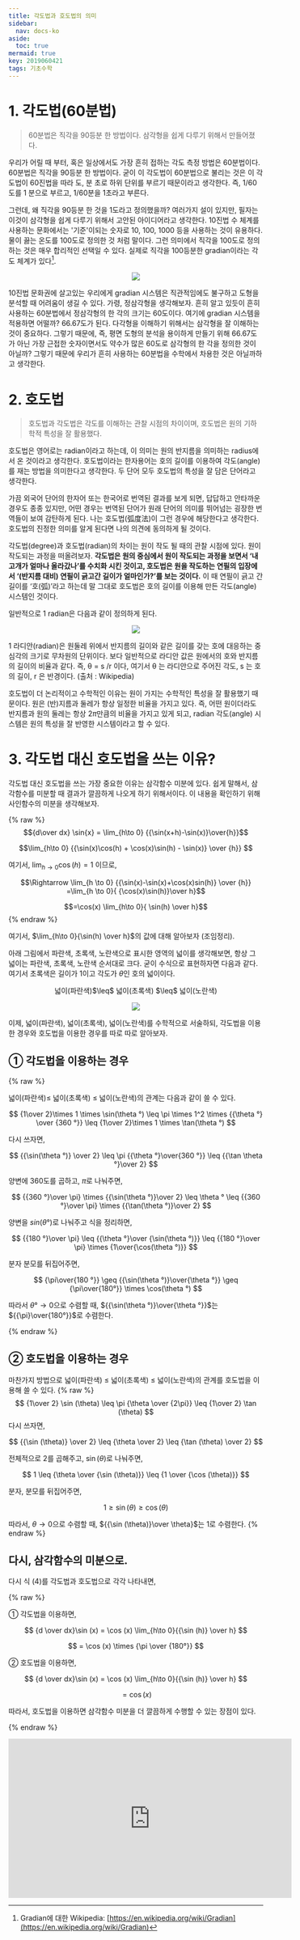 ```yaml
---
title: 각도법과 호도법의 의미
sidebar:
  nav: docs-ko
aside:
  toc: true
mermaid: true
key: 2019060421
tags: 기초수학
---
```



# 1. 각도법(60분법)
>60분법은 직각을 90등분 한 방법이다. 삼각형을 쉽게 다루기 위해서 만들어졌다.

   우리가 어릴 때 부터, 혹은 일상에서도 가장 흔히 접하는 각도 측정 방법은 60분법이다. 60분법은 직각을 90등분 한 방법이다. 굳이 이 각도법이 60분법으로 불리는 것은 이 각도법이 60진법을 따라 도, 분 초로 하위 단위를 부르기 때문이라고 생각한다. 즉, 1/60도를 1 분으로 부르고, 1/60분을 1초라고 부른다. 

   그런데, 왜 직각을 90등분 한 것을 1도라고 정의했을까? 여러가지 설이 있지만, 필자는 이것이 삼각형을 쉽게 다루기 위해서 고안된 아이디어라고 생각한다. 10진법 수 체계를 사용하는 문화에서는 '기준'이되는 숫자로 10, 100, 1000 등을 사용하는 것이 유용하다. 물이 끓는 온도를 100도로 정의한 것 처럼 말이다. 그런 의미에서 직각을 100도로 정의하는 것은 매우 합리적인 선택일 수 있다. 실제로 직각을 100등분한 gradian이라는 각도 체계가 있다[^1].
<p align="center">
  <img src="https://support.esri.com/~/media/Support/GISDictionary/gradian.jpg">
</p>
   10진법 문화권에 살고있는 우리에게 gradian 시스템은 직관적임에도 불구하고 도형을 분석할 때 어려움이 생길 수 있다. 가령, 정삼각형을 생각해보자. 흔히 알고 있듯이 흔히 사용하는 60분법에서 정삼각형의 한 각의 크기는 60도이다. 여기에 gradian 시스템을 적용하면 어떨까? 66.67도가 된다. 다각형을 이해하기 위해서는 삼각형을 잘 이해하는 것이 중요하다. 그렇기 때문에, 즉, 평면 도형의 분석을 용이하게 만들기 위해 66.67도가 아닌 가장 근접한 숫자이면서도 약수가 많은 60도로 삼각형의 한 각을 정의한 것이 아닐까? 그렇기 때문에 우리가 흔히 사용하는 60분법을 수학에서 차용한 것은 아닐까하고 생각한다.


# 2. 호도법
>호도법과 각도법은 각도를 이해하는 관찰 시점의 차이이며,
>호도법은 원의 기하학적 특성을 잘 활용했다.


 호도법은 영어로는 radian이라고 하는데, 이 의미는 원의 반지름을 의미하는 radius에서 온 것이라고 생각한다. 호도법이라는 한자용어는 호의 길이를 이용하여 각도(angle)를 재는 방법을 의미한다고 생각한다. 두 단어 모두 호도법의 특성을 잘 담은 단어라고 생각한다.

 가끔 외국어 단어의 한자어 또는 한국어로 번역된 결과를 보게 되면, 답답하고 안타까운 경우도 종종 있지만, 어떤 경우는 번역된 단어가 원래 단어의 의미를 뛰어넘는 굉장한 번역들이 보여 감탄하게 된다. 나는 호도법(弧度法)이 그런 경우에 해당한다고 생각한다. 호도법의 진정한 의미를 알게 된다면 나의 의견에 동의하게 될 것이다.

 각도법(degree)과 호도법(radian)의 차이는 원이 작도 될 때의 관찰 시점에 있다. 원이 작도되는 과정을 떠올려보자. **각도법은 원의 중심에서 원이 작도되는 과정을 보면서 ‘내 고개가 얼마나 올라갔나’를 수치화 시킨 것이고, 호도법은 원을 작도하는 연필의 입장에서 ‘(반지름 대비) 연필이 긁고간 길이가 얼마인가?’를 보는 것이다.** 이 때 연필이 긁고 간 길이를 ‘호(弧)’라고 하는데 말 그대로 호도법은 호의 길이를 이용해 만든 각도(angle) 시스템인 것이다.

 일반적으로 1 radian은 다음과 같이 정의하게 된다.
 
<p align="center">
  <img src="https://raw.githubusercontent.com/angeloyeo/angeloyeo.github.io/master/pics/2-1-%EA%B0%81%EB%8F%84%EB%B2%95%EA%B3%BC_%ED%98%B8%EB%8F%84%EB%B2%95/%EA%B7%B8%EB%A6%BC2.png">
</p>
1 라디안(radian)은 원둘레 위에서 반지름의 길이와 같은 길이를 갖는 호에 대응하는 중심각의 크기로 무차원의 단위이다. 보다 일반적으로 라디안 값은 원에서의 호와 반지름의 길이의 비율과 같다. 즉, θ = s /r 이다, 여기서 θ 는 라디안으로 주어진 각도, s 는 호의 길이, r 은 반경이다. (출처 : Wikipedia)

 호도법이 더 논리적이고 수학적인 이유는 원이 가지는 수학적인 특성을 잘 활용했기 때문이다. 원은 (반)지름과 둘레가 항상 일정한 비율을 가지고 있다. 즉, 어떤 원이더라도 반지름과 원의 둘레는 항상 $2\pi$만큼의 비율을 가지고 있게 되고, radian 각도(angle) 시스템은 원의 특성을 잘 반영한 시스템이라고 할 수 있다.

# 3. 각도법 대신 호도법을 쓰는 이유?
각도법 대신 호도법을 쓰는 가장 중요한 이유는 삼각함수 미분에 있다. 쉽게 말해서, 삼각함수를 미분할 때 결과가 깔끔하게 나오게 하기 위해서이다. 이 내용을 확인하기 위해 사인함수의 미분을 생각해보자.

{% raw %}
$${d\over dx} \sin{x} = \lim_{h\to 0} {{\sin(x+h)-\sin(x)}\over{h}}$$

$$\lim_{h\to 0} {{\sin(x)\cos(h) + \cos(x)\sin(h) - \sin(x)} \over {h}} $$

여기서, $\lim_{h \to 0} {\cos(h) = 1}$ 이므로,

$$\Rightarrow \lim_{h \to 0}
{{\sin(x)-\sin(x)+\cos(x)sin(h)} \over {h}}
=\lim_{h \to 0}{ {\cos(x)\sin(h)}\over h}$$

$$=\cos(x) \lim_{h\to 0}{ \sin(h) \over h}$$
{% endraw %}

여기서, $\lim_{h\to 0}{\sin(h) \over h}$의 값에 대해 알아보자 (조임정리).

아래 그림에서 파란색, 초록색, 노란색으로 표시한 영역의 넓이를 생각해보면, 항상 그 넓이는 파란색, 초록색, 노란색 순서대로 크다. 굳이 수식으로 표현하자면 다음과 같다. 여기서 초록색은 길이가 1이고 각도가 $\theta$인 호의 넓이이다.

<center>넓이(파란색)$\leq$ 넓이(초록색) $\leq$ 넓이(노란색)</center>

<p align="center">
  <img src="https://raw.githubusercontent.com/angeloyeo/angeloyeo.github.io/master/pics/2-1-%EA%B0%81%EB%8F%84%EB%B2%95%EA%B3%BC_%ED%98%B8%EB%8F%84%EB%B2%95/%EA%B7%B8%EB%A6%BC3.png">
</p>


이제, 넓이(파란색), 넓이(초록색), 넓이(노란색)를 수학적으로 서술하되, 각도법을 이용한 경우와 호도법을 이용한 경우를 따로 따로 알아보자.

## ➀ 각도법을 이용하는 경우

{% raw %}

넓이(파란색)$\leq$ 넓이(초록색) $\leq$ 넓이(노란색)의 관계는 다음과 같이 쓸 수 있다.

$$
{1\over 2}\times 1 \times \sin(\theta °) 
\leq
\pi \times 1^2 \times {{\theta °} \over {360 °}}
\leq
{1\over 2}\times 1 \times \tan(\theta °)
$$

다시 쓰자면,

$$
{{\sin(\theta °)} \over 2}
\leq
\pi {{\theta °}\over{360 °}} 
\leq
{{\tan \theta °}\over 2}
$$

양변에 360도를 곱하고, $\pi$로 나눠주면,

$$
{{360 °}\over \pi} \times {{\sin(\theta °)}\over 2}
\leq
\theta °
\leq
{{360 °}\over \pi} \times {{\tan(\theta °)}\over 2}
$$

양변을 $sin(\theta °)$로 나눠주고 식을 정리하면,

$$
{{180 °}\over \pi}
\leq
{{\theta °}\over {\sin(\theta °)}}
\leq
{{180 °}\over \pi} \times {1\over{\cos(\theta °)}}
$$

분자 분모를 뒤집어주면,

$$
{\pi\over{180 °}}
\geq
{{\sin(\theta °)}\over{\theta °}}
\geq
{\pi\over{180°}} \times \cos(\theta °)
$$

따라서 $\theta ° \to 0$으로 수렴할 때, ${{\sin(\theta °)}\over{\theta °}}$는 ${{\pi}\over{180°}}$로 수렴한다.

{% endraw %}
## ➁ 호도법을 이용하는 경우

마찬가지 방법으로 넓이(파란색) $\leq$ 넓이(초록색) $\leq$ 넓이(노란색)의 관계를 호도법을 이용해 쓸 수 있다.
{% raw %}
$$
{1\over 2} \sin (\theta)
\leq
\pi {\theta \over {2\pi}}
\leq
{1\over 2} \tan (\theta)
$$
다시 쓰자면,

$$
{{\sin (\theta)} \over 2}
\leq
{\theta \over 2}
\leq
{\tan (\theta) \over 2}
$$


전체적으로 2를 곱해주고, $\sin (\theta)$로 나눠주면,

$$
1
\leq
{\theta \over {\sin (\theta)}}
\leq
{1 \over {\cos (\theta)}}
$$

분자, 분모를 뒤집어주면,

$$
1
\geq
{\sin (\theta)}
\geq
{\cos (\theta)}
$$

따라서, $\theta \to 0$으로 수렴할 때, ${{\sin (\theta)}\over \theta}$는 1로 수렴한다.
{% endraw %}

## 다시, 삼각함수의 미분으로.

다시 식 (4)를 각도법과 호도법으로 각각 나타내면,

{% raw  %}

➀ 각도법을 이용하면,

$$
{d \over dx}\sin (x) = \cos (x) \lim_{h\to 0}{{\sin (h)} \over h}
$$

$$
= \cos (x) \times {\pi \over {180°}}
$$


➁ 호도법을 이용하면,

$$
{d \over dx}\sin (x) = \cos (x) \lim_{h\to 0}{{\sin (h)} \over h}
$$

$$
= \cos (x) 
$$

따라서, 호도법을 이용하면 삼각함수 미분을 더 깔끔하게 수행할 수 있는 장점이 있다.

{% endraw %}

<center><iframe width="560" height="315" src="https://www.youtube.com/embed/vzesodSa17I" frameborder="0" allow="autoplay; encrypted-media" allowfullscreen></iframe></center>

[^1]: Gradian에 대한 Wikipedia: [https://en.wikipedia.org/wiki/Gradian](https://en.wikipedia.org/wiki/Gradian)


